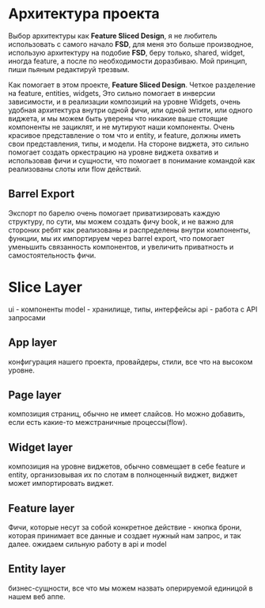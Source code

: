 # Архитектура проекта

Выбор архитектуры как **Feature Sliced Design**, я не любитель использовать с самого начало **FSD**, для меня это больше производное, использую архитектуру на подобие **FSD**, беру только, shared, widget, иногда feature, а после по необходимости доразбиваю. Мой принцип, пиши пьяным редактируй трезвым.

Как помогает в этом проекте, **Feature Sliced Design**.
Четкое разделение на feature, entities, widgets, Это сильно помогает в инверсии зависимости, и в реализации композиций на уровне Widgets, очень удобная архитектура внутри одной фичи, или одной энтити, или одного виджета, и мы можем быть уверены что никакие выше стоящие компоненты не зациклят, и не мутируют наши компоненты. Очень красивое представление о том что и entity, и feature, должны иметь свои представления, типы, и модели. На стороне виджета, это сильно помогает создать оркестрацию на уровне виджета охватив и использовав фичи и сущности, что помогает в понимание командой как реализованы слоты или flow действий.

## Barrel Export

Экспорт по барелю очень помогает приватизировать каждую структуру, по сути, мы можем создать фичу book, и не важно для стороних ребят как реализованы и распределены внутри компоненты, функции, мы их импортируем через barrel export, что помогает уменьшить связанность компонентов, и увеличить приватность и самостоятельность фичи.

# Slice Layer

ui - компоненты
model - хранилище, типы, интерфейсы
api - работа с API запросами

## App layer

конфигурация нашего проекта, провайдеры, стили, все что на высоком уровне.

## Page layer

композиция страниц, обычно не имеет слайсов.
Но можно добавить, если есть какие-то межстраничные процессы(flow).

## Widget layer

композиция на уровне виджетов, обычно совмещает в себе feature и entity, организовывая их по слотам в полноценный виджет, виджет может импортировать виджет.

## Feature layer

Фичи, которые несут за собой конкретное действие - кнопка брони, которая принимает все данные и создает нужный нам запрос, и так далее.
ожидаем сильную работу в api и model

## Entity layer

бизнес-сущности, все что мы можем назвать оперируемой единицой в нашем веб аппе.
